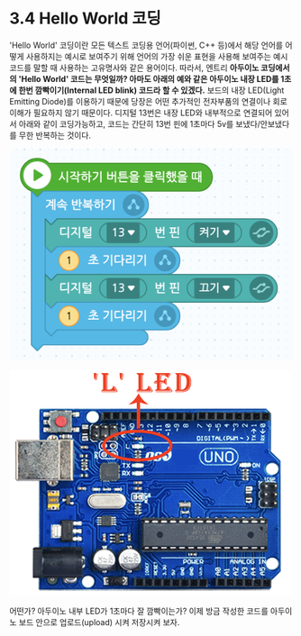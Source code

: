 # 3.4 Hello World 코딩

'Hello World' 코딩이란 모든 텍스트 코딩용 언어\(파이썬, C++ 등\)에서 해당 언어를 어떻게 사용하지는 예시로 보여주기 위해 언어의 가장 쉬운 표현을 사용해 보여주는 예시 코드를  말할 때 사용하는 고유명사와 같은 용어이다. 따라서, 엔트리 **아두이노 코딩에서의 'Hello World' 코드는 무엇일까? 아마도 아래의 예와 같은 아두이노 내장 LED를 1초에 한번 깜빡이기\(Internal LED blink\) 코드라 할 수 있겠다.** 보드의 내장 LED\(Light Emitting Diode\)를 이용하기 때문에 당장은 어떤 추가적인 전자부품의 연결이나 회로 이해가 필요하지 않기 때문이다. 디지털 13번은 내장 LED와 내부적으로 연결되어 있어서 아래와 같이 코딩가능하고, 코드는 간단히 13번 핀에 1초마다 5v를 보냈다/안보냈다를 무한 반복하는 것이다.

![](../.gitbook/assets/image%20%287%29.png)

![](../.gitbook/assets/image%20%285%29.png)

어떤가? 아두이노 내부 LED가 1초마다 잘 깜빡이는가? 이제 방금 작성한 코드를 아두이노 보드 안으로 업로드\(upload\) 시켜 저장시켜 보자.

